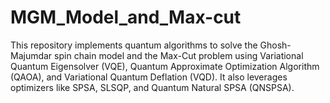 # MGM_Model_and_Max-cut
This repository implements quantum algorithms to solve the Ghosh-Majumdar spin chain model and the Max-Cut problem using Variational Quantum Eigensolver (VQE), Quantum Approximate Optimization Algorithm (QAOA), and Variational Quantum Deflation (VQD). It also leverages optimizers like SPSA, SLSQP, and Quantum Natural SPSA (QNSPSA).
